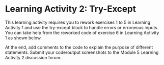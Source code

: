 # Learning Activity 2: Try-Except

This learning activity requires you to rework exercises 1 to 5 in Learning Activity 1 and use the try-except block to
handle errors or erroneous inputs. You can take help from the reworked code of exercise 6 in Learning Activity 1 as
shown below.

At the end, add comments to the code to explain the purpose of different statements. Submit your code/output screenshots
to the Module 5 Learning Activity 2 discussion forum.